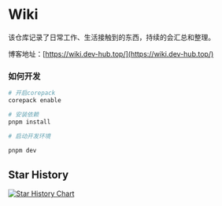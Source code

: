 # Wiki

该仓库记录了日常工作、生活接触到的东西，持续的会汇总和整理。

博客地址：[https://wiki.dev-hub.top/](https://wiki.dev-hub.top/)

### 如何开发

```bash
# 开启corepack
corepack enable

# 安装依赖
pnpm install

# 启动开发环境

pnpm dev

```

## Star History

[![Star History Chart](https://api.star-history.com/svg?repos=try-to-fly/wiki&type=Timeline)](https://star-history.com/#try-to-fly/wiki&Timeline)
